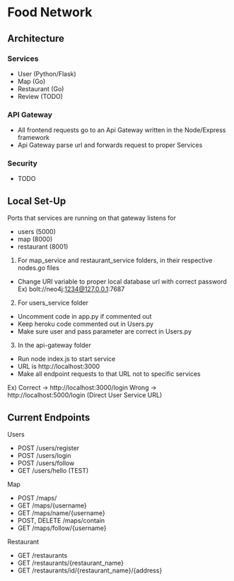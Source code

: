 # Food Network



## Architecture

### Services
- User (Python/Flask)
- Map (Go)
- Restaurant (Go)
- Review (TODO)

### API Gateway
- All frontend requests go to an Api Gateway written in the Node/Express framework
- Api Gateway parse url and forwards request to proper Services


### Security
- TODO


## Local Set-Up

Ports that services are running on that gateway listens for
- users (5000)
- map (8000)
- restaurant (8001)

1) For map_service and restaurant_service folders, in their respective nodes.go files
- Change URI variable to proper local database url with correct password
Ex) bolt://neo4j:1234@127.0.0.1:7687

2) For users_service folder
- Uncomment code in app.py if commented out
- Keep heroku code commented out in Users.py
- Make sure user and pass parameter are correct in Users.py

3) In the api-gateway folder
- Run node index.js to start service
- URL is http://localhost:3000
- Make all endpoint requests to that URL not to specific services

Ex) Correct -> http://localhost:3000/login
    Wrong -> http://localhost:5000/login (Direct User Service URL)

## Current Endpoints

Users
- POST /users/register
- POST /users/login
- POST /users/follow
- GET /users/hello (TEST)

Map
- POST /maps/
- GET /maps/{username}
- GET /maps/name/{username}
- POST, DELETE /maps/contain
- GET /maps/follow/{username}

Restaurant
- GET /restaurants
- GET /restaurants/{restaurant_name}
- GET /restaurants/id/{restaurant_name}/{address}
